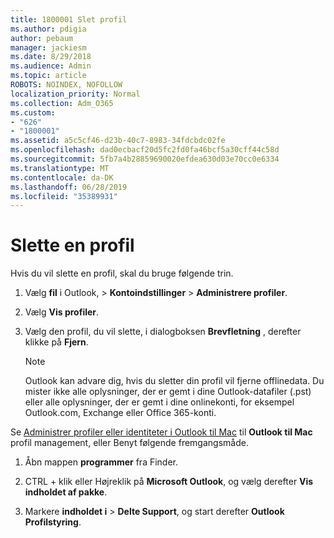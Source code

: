 ```yaml
---
title: 1800001 Slet profil
ms.author: pdigia
author: pebaum
manager: jackiesm
ms.date: 8/29/2018
ms.audience: Admin
ms.topic: article
ROBOTS: NOINDEX, NOFOLLOW
localization_priority: Normal
ms.collection: Adm_O365
ms.custom:
- "626"
- "1800001"
ms.assetid: a5c5cf46-d23b-40c7-8983-34fdcbdc02fe
ms.openlocfilehash: dad0ecbacf20d5fc2fd0fa46bcf5a30cff44c58d
ms.sourcegitcommit: 5fb7a4b28859690020efdea630d03e70cc0e6334
ms.translationtype: MT
ms.contentlocale: da-DK
ms.lasthandoff: 06/28/2019
ms.locfileid: "35389931"
---
```

# <a name="delete-a-profile"></a>Slette en profil

Hvis du vil slette en profil, skal du bruge følgende trin.
  
1. Vælg **fil** i Outlook, \> **Kontoindstillinger** \> **Administrere profiler**.

2. Vælg **Vis profiler**.

3. Vælg den profil, du vil slette, i dialogboksen **Brevfletning** , derefter klikke på **Fjern**.

    > [!NOTE]
    > Outlook kan advare dig, hvis du sletter din profil vil fjerne offlinedata. Du mister ikke alle oplysninger, der er gemt i dine Outlook-datafiler (.pst) eller alle oplysninger, der er gemt i dine onlinekonti, for eksempel Outlook.com, Exchange eller Office 365-konti.
  
Se [Administrer profiler eller identiteter i Outlook til Mac](https://support.office.com/article/fed2a955-74df-4a24-bef6-78a426958c4c.aspx) til **Outlook til Mac** profil management, eller Benyt følgende fremgangsmåde.
  
1. Åbn mappen **programmer** fra Finder.

2. CTRL + klik eller Højreklik på **Microsoft Outlook**, og vælg derefter **Vis indholdet af pakke**.

3. Markere **indholdet i** \> **Delte Support**, og start derefter **Outlook Profilstyring**.

